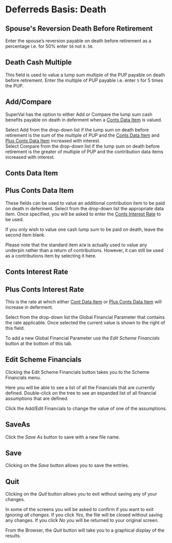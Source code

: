 # Deferreds Basis: Death



## Spouse's Reversion Death Before Retirement

Enter the spouse’s reversion payable on death before retirement as a
percentage i.e. for 50% enter `50` not `0.50`.

## Death Cash Multiple

This field is used to value a lump sum multiple of the PUP payable on
death before retirement. Enter the multiple of PUP payable i.e. enter `5`
for 5 times the PUP.

## Add/Compare

SuperVal has the option to either Add or Compare the lump sum cash
benefits payable on death in deferment when a [Conts Data
Item](#deferreds_basis+dconts1) is valued.

Select Add from the drop-down list if the lump sum on death before
retirement is the sum of the multiple of PUP and the [Conts Data
Item](#deferreds_basis+dconts1) and [Plus Conts Data
Item](#deferreds_basis+dconts1) increased with interest.  
Select Compare from the drop-down list if the lump sum on death before
retirement is the greater of multiple of PUP and the contribution data
items increased with interest.

## Conts Data Item

## Plus Conts Data Item

These fields can be used to value an additional contribution item to be
paid on death in deferment. Select from the drop-down list the
appropriate data item. Once specified, you will be asked to enter the
[Conts Interest Rate](#deferreds_basis+idconts1) to be used.

If you only wish to value one cash lump sum to be paid on death, leave
the second item blank.

Please note that the standard item `ACW` is actually used to value any
underpin rather than a return of contributions. However, it can still be
used as a contributions item by selecting it here.

## Conts Interest Rate

## Plus Conts Interest Rate

This is the rate at which either [Cont Data
Item](#deferreds_basis+dconts1) or [Plus Conts Data
Item](#deferreds_basis+dconts1) will increase in deferment.

Select from the drop-down list the Global Financial Parameter that
contains the rate applicable. Once selected the current value is shown
to the right of this field.  

To add a new Global Financial Parameter use the _Edit Scheme Financials_
button at the bottom of this tab.

## Edit Scheme Financials

Clicking the Edit Scheme Financials button takes you to the Scheme
Financials menu.

Here you will be able to see a list of all the Financials that are
currently defined. Double-click on the tree to see an expanded list of
all financial assumptions that are defined.

Click the Add/Edit Financials to change the value of one of the
assumptions.

## SaveAs

Click the _Save As_ button to save with a new file name.

## Save

Clicking on the _Save_ button allows you to save the entries.

## Quit

Clicking on the _Quit_ button allows you to exit without saving any of
your changes.

In some of the screens you will be asked to confirm if you want to exit
_Ignoring all changes_. If you click _Yes_, the file will be closed
without saving any changes. If you click _No_ you will be returned to your
original screen.

From the Browser, the _Quit_ button will take you to a graphical display
of the results.